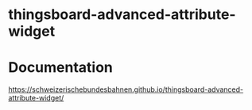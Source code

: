 # thingsboard-advanced-attribute-widget
# Documentation
https://schweizerischebundesbahnen.github.io/thingsboard-advanced-attribute-widget/
